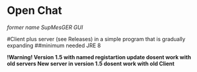 # Open Chat
_former name SupMesGER GUI_

#Client plus server (see Releases) in a simple program that is gradually expanding
##minimum needed JRE 8

**!Warning!
Version 1.5 with named registartion update dosent work with old servers
New server in version 1.5 dosent work with old Client**

